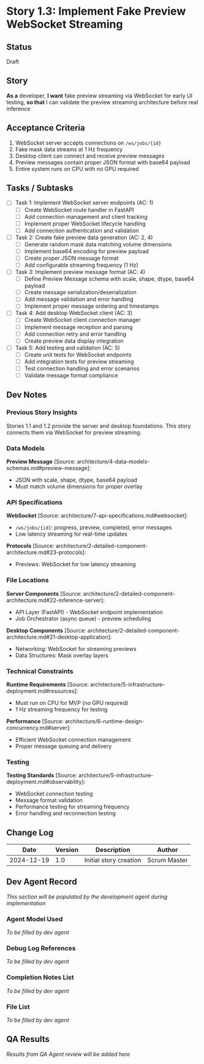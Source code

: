 # Story 1.3: Implement Fake Preview WebSocket Streaming

## Status
Draft

## Story
**As a** developer,
**I want** fake preview streaming via WebSocket for early UI testing,
**so that** I can validate the preview streaming architecture before real inference

## Acceptance Criteria
1. WebSocket server accepts connections on `/ws/jobs/{id}`
2. Fake mask data streams at 1 Hz frequency
3. Desktop client can connect and receive preview messages
4. Preview messages contain proper JSON format with base64 payload
5. Entire system runs on CPU with no GPU required

## Tasks / Subtasks
- [ ] Task 1: Implement WebSocket server endpoints (AC: 1)
  - [ ] Create WebSocket route handler in FastAPI
  - [ ] Add connection management and client tracking
  - [ ] Implement proper WebSocket lifecycle handling
  - [ ] Add connection authentication and validation
- [ ] Task 2: Create fake preview data generation (AC: 2, 4)
  - [ ] Generate random mask data matching volume dimensions
  - [ ] Implement base64 encoding for preview payload
  - [ ] Create proper JSON message format
  - [ ] Add configurable streaming frequency (1 Hz)
- [ ] Task 3: Implement preview message format (AC: 4)
  - [ ] Define Preview Message schema with scale, shape, dtype, base64 payload
  - [ ] Create message serialization/deserialization
  - [ ] Add message validation and error handling
  - [ ] Implement proper message ordering and timestamps
- [ ] Task 4: Add desktop WebSocket client (AC: 3)
  - [ ] Create WebSocket client connection manager
  - [ ] Implement message reception and parsing
  - [ ] Add connection retry and error handling
  - [ ] Create preview data display integration
- [ ] Task 5: Add testing and validation (AC: 5)
  - [ ] Create unit tests for WebSocket endpoints
  - [ ] Add integration tests for preview streaming
  - [ ] Test connection handling and error scenarios
  - [ ] Validate message format compliance

## Dev Notes

### Previous Story Insights
Stories 1.1 and 1.2 provide the server and desktop foundations. This story connects them via WebSocket for preview streaming.

### Data Models
**Preview Message** [Source: architecture/4-data-models-schemas.md#preview-message]:
- JSON with scale, shape, dtype, base64 payload
- Must match volume dimensions for proper overlay

### API Specifications
**WebSocket** [Source: architecture/7-api-specifications.md#websocket]:
- `/ws/jobs/{id}`: progress, preview, completed, error messages
- Low latency streaming for real-time updates

**Protocols** [Source: architecture/2-detailed-component-architecture.md#23-protocols]:
- Previews: WebSocket for low latency streaming

### File Locations
**Server Components** [Source: architecture/2-detailed-component-architecture.md#22-inference-server]:
- API Layer (FastAPI) - WebSocket endpoint implementation
- Job Orchestrator (async queue) - preview scheduling

**Desktop Components** [Source: architecture/2-detailed-component-architecture.md#21-desktop-application]:
- Networking: WebSocket for streaming previews
- Data Structures: Mask overlay layers

### Technical Constraints
**Runtime Requirements** [Source: architecture/5-infrastructure-deployment.md#resources]:
- Must run on CPU for MVP (no GPU required)
- 1 Hz streaming frequency for testing

**Performance** [Source: architecture/6-runtime-design-concurrency.md#server]:
- Efficient WebSocket connection management
- Proper message queuing and delivery

### Testing
**Testing Standards** [Source: architecture/5-infrastructure-deployment.md#observability]:
- WebSocket connection testing
- Message format validation
- Performance testing for streaming frequency
- Error handling and reconnection testing

## Change Log
| Date | Version | Description | Author |
|------|---------|-------------|--------|
| 2024-12-19 | 1.0 | Initial story creation | Scrum Master |

## Dev Agent Record
*This section will be populated by the development agent during implementation*

### Agent Model Used
*To be filled by dev agent*

### Debug Log References
*To be filled by dev agent*

### Completion Notes List
*To be filled by dev agent*

### File List
*To be filled by dev agent*

## QA Results
*Results from QA Agent review will be added here*
